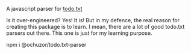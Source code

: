 A javascript parser for [todo.txt](https://github.com/todotxt/todo.txt)

Is it over-engineered? Yes! It is! But in my defence, the real reason for creating this package is to learn. I mean, there are a lot of good todo.txt parsers out there. This one is just for my learning purpose.

npm i @ochuzor/todo.txt-parser